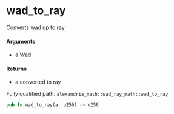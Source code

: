 # wad_to_ray

Converts wad up to ray

#### Arguments

- a Wad

#### Returns

- a converted to ray

Fully qualified path: `alexandria_math::wad_ray_math::wad_to_ray`

```rust
pub fn wad_to_ray(a: u256) -> u256
```
